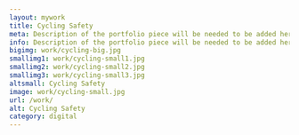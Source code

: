 ```yaml
---
layout: mywork
title: Cycling Safety
meta: Description of the portfolio piece will be needed to be added here to match the current page content.
info: Description of the portfolio piece will be needed to be added here to match the current page content.
bigimg: work/cycling-big.jpg
smallimg1: work/cycling-small1.jpg
smallimg2: work/cycling-small2.jpg
smallimg3: work/cycling-small3.jpg
altsmall: Cycling Safety
image: work/cycling-small.jpg
url: /work/
alt: Cycling Safety
category: digital
---
```

